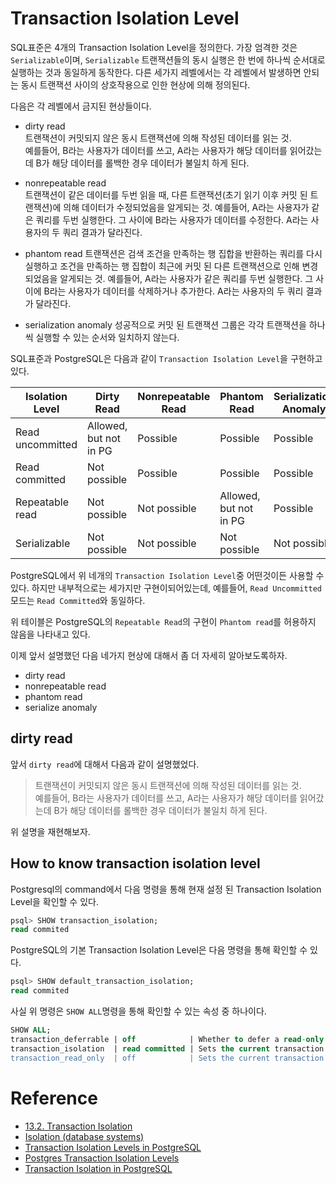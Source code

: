 # Transaction Isolation Level

SQL표준은 4개의 Transaction Isolation Level을 정의한다. 가장 엄격한 것은 `Serializable`이며,  `Serializable` 트랜잭션들의 동시 실행은 한 번에 하나씩 순서대로 실행하는 것과 동일하게 동작한다. 다른 세가지 레벨에서는 각 레벨에서 발생하면 안되는 동시 트랜잭션 사이의 상호작용으로 인한 현상에 의해 정의된다.  

다음은 각 레벨에서 금지된 현상들이다. 

* dirty read  
    트랜잭션이 커밋되지 않은 동시 트랜잭션에 의해 작성된 데이터를 읽는 것.  
    예를들어, B라는 사용자가 데이터를 쓰고, A라는 사용자가 해당 데이터를 읽어갔는데 B가 해당 데이터를 롤백한 경우 데이터가 불일치 하게 된다. 
* nonrepeatable read  
    트랜잭션이 같은 데이터를 두번 읽을 때, 다른 트랜잭션(초기 읽기 이후 커밋 된 트랜잭션)에 의해 데이터가 수정되었음을 알게되는 것.
    예를들어, A라는 사용자가 같은 쿼리를 두번 실행한다. 그 사이에 B라는 사용자가 데이터를 수정한다. A라는 사용자의 두 쿼리 결과가 달라진다. 
* phantom read
    트랜잭션은 검색 조건을 만족하는 행 집합을 반환하는 쿼리를 다시 실행하고 조건을 만족하는 행 집합이 최근에 커밋 된 다른 트랜잭션으로 인해 변경되었음을 알게되는 것.
    예를들어, A라는 사용자가 같은 쿼리를 두번 실행한다. 그 사이에 B라는 사용자가 데이터를 삭제하거나 추가한다. A라는 사용자의 두 쿼리 결과가 달라진다. 

* serialization anomaly
    성공적으로 커밋 된 트랜잭션 그룹은 각각 트랜잭션을 하나씩 실행할 수 있는 순서와 일치하지 않는다. 

SQL표준과 PostgreSQL은 다음과 같이 `Transaction Isolation Level`을 구현하고 있다.  

|Isolation Level|Dirty Read|Nonrepeatable Read|Phantom Read|Serialization Anomaly|
|---------------|----------|----------|----------|----------|
|Read uncommitted|Allowed, but not in PG|Possible|Possible|Possible|
|Read committed|Not possible|Possible|Possible|Possible|
|Repeatable read|Not possible|Not possible|Allowed, but not in PG|Possible|
|Serializable|Not possible|Not possible|Not possible|Not possible|

PostgreSQL에서 위 네개의 `Transaction Isolation Level`중 어떤것이든 사용할 수 있다. 하지만 내부적으로는 세가지만 구현이되어있는데, 예를들어, `Read Uncommitted`모드는 `Read Committed`와 동일하다. 

위 테이블은 PostgreSQL의 `Repeatable Read`의 구현이 `Phantom read`를 허용하지 않음을 나타내고 있다. 

이제 앞서 설명했던 다음 네가지 현상에 대해서 좀 더 자세히 알아보도록하자.  

* dirty read
* nonrepeatable read
* phantom read
* serialize anomaly

## dirty read

앞서 `dirty read`에 대해서 다음과 같이 설명했었다. 

>트랜잭션이 커밋되지 않은 동시 트랜잭션에 의해 작성된 데이터를 읽는 것.  
예를들어, B라는 사용자가 데이터를 쓰고, A라는 사용자가 해당 데이터를 읽어갔는데 B가 해당 데이터를 롤백한 경우 데이터가 불일치 하게 된다.

위 설명을 재현해보자.  






## How to know transaction isolation level

Postgresql의 command에서 다음 명령을 통해 현재 설정 된 Transaction Isolation Level을 확인할 수 있다. 

```sql
psql> SHOW transaction_isolation;   
read commited
```

PostgreSQL의 기본 Transaction Isolation Level은 다음 명령을 통해 확인할 수 있다. 

```sql
psql> SHOW default_transaction_isolation;
read commited
```

사실 위 명령은 `SHOW ALL`명령을 통해 확인할 수 있는 속성 중 하나이다. 

```sql
SHOW ALL;  
transaction_deferrable | off            | Whether to defer a read-only serializable transaction until it can be executed with no possible serialization failures.  
transaction_isolation  | read committed | Sets the current transaction's isolation level.  
transaction_read_only  | off            | Sets the current transaction's read-only status.  
```

# Reference

* [13.2. Transaction Isolation](https://www.postgresql.org/docs/11/transaction-iso.html)
* [Isolation (database systems)](https://en.wikipedia.org/wiki/Isolation_%28database_systems%29#Non-repeatable_reads)
* [Transaction Isolation Levels in PostgreSQL](http://shiroyasha.io/transaction-isolation-levels-in-postgresql.html)
* [Postgres Transaction Isolation Levels](https://malisper.me/postgres-transaction-isolation-levels/)
* [Transaction Isolation in PostgreSQL](https://pgdash.io/blog/postgres-transactions.html)